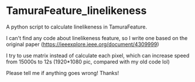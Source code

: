 # TamuraFeature_linelikeness
A python script to calculate linelikeness in TamuraFeature.

I can't find any code about linelikeness feature, so I write one based on the original paper <Textural Features Corresponding to Visual Perception>(https://ieeexplore.ieee.org/document/4309999)
  
I try to use matrix instead of calculate each pixel, which can increase speed from 15000s to 12s (1920*1080 pic, compared with my old code lol)
  
Please tell me if anything goes wrong! Thanks!
  

  
